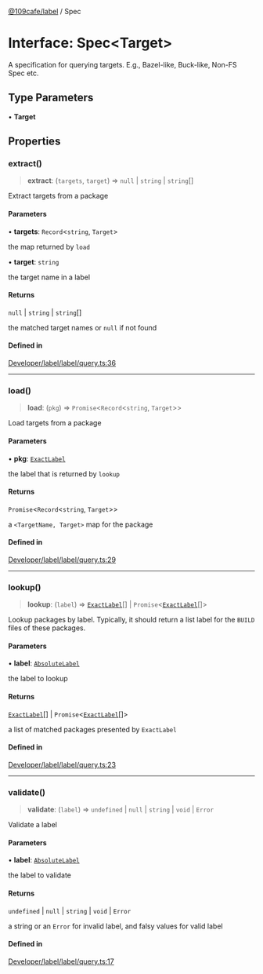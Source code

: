 [@109cafe/label](index.md) / Spec

# Interface: Spec\<Target\>

A specification for querying targets. E.g., Bazel-like, Buck-like, Non-FS Spec etc.

## Type Parameters

• **Target**

## Properties

### extract()

> **extract**: (`targets`, `target`) => `null` \| `string` \| `string`[]

Extract targets from a package

#### Parameters

• **targets**: `Record`\<`string`, `Target`\>

the map returned by `load`

• **target**: `string`

the target name in a label

#### Returns

`null` \| `string` \| `string`[]

the matched target names or `null` if not found

#### Defined in

[Developer/label/label/query.ts:36](https://github.com/xc2/label/blob/c12a0050bfe7ea4c2cc1dec2e68df3b1f8e58bda/label/query.ts#L36)

***

### load()

> **load**: (`pkg`) => `Promise`\<`Record`\<`string`, `Target`\>\>

Load targets from a package

#### Parameters

• **pkg**: [`ExactLabel`](Interface.ExactLabel.md)

the label that is returned by `lookup`

#### Returns

`Promise`\<`Record`\<`string`, `Target`\>\>

a `<TargetName, Target>` map for the package

#### Defined in

[Developer/label/label/query.ts:29](https://github.com/xc2/label/blob/c12a0050bfe7ea4c2cc1dec2e68df3b1f8e58bda/label/query.ts#L29)

***

### lookup()

> **lookup**: (`label`) => [`ExactLabel`](Interface.ExactLabel.md)[] \| `Promise`\<[`ExactLabel`](Interface.ExactLabel.md)[]\>

Lookup packages by label. Typically, it should return a list label for the `BUILD` files of these packages.

#### Parameters

• **label**: [`AbsoluteLabel`](Interface.AbsoluteLabel.md)

the label to lookup

#### Returns

[`ExactLabel`](Interface.ExactLabel.md)[] \| `Promise`\<[`ExactLabel`](Interface.ExactLabel.md)[]\>

a list of matched packages presented by `ExactLabel`

#### Defined in

[Developer/label/label/query.ts:23](https://github.com/xc2/label/blob/c12a0050bfe7ea4c2cc1dec2e68df3b1f8e58bda/label/query.ts#L23)

***

### validate()

> **validate**: (`label`) => `undefined` \| `null` \| `string` \| `void` \| `Error`

Validate a label

#### Parameters

• **label**: [`AbsoluteLabel`](Interface.AbsoluteLabel.md)

the label to validate

#### Returns

`undefined` \| `null` \| `string` \| `void` \| `Error`

a string or an `Error` for invalid label, and falsy values for valid label

#### Defined in

[Developer/label/label/query.ts:17](https://github.com/xc2/label/blob/c12a0050bfe7ea4c2cc1dec2e68df3b1f8e58bda/label/query.ts#L17)
